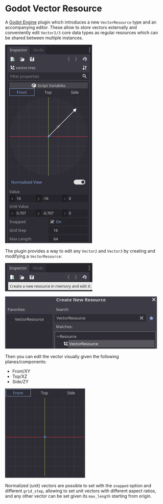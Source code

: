# Godot Vector Resource

A [Godot Engine](https://github.com/godotengine/godot) plugin which introduces a
new `VectorResource` type and an accompanying editor. These allow to store
vectors externally and conveniently edit `Vector2/3` core data types as
regular resources which can be shared between multiple instances.

![Vector Resource Inspector](images/vector-resource-inspector.png)

The plugin provides a way to edit any `Vector2` and `Vector3` by creating and
modifying a `VectorResource`:

![Vector Create New Resource Button](images/vector-create-new-resource-button.png)

![Vector Create New Resource](images/vector-create-new-resource.png)

Then you can edit the vector visually given the following planes/components: 

* Front/XY
* Top/XZ
* Side/ZY

![Vector Resource Inspector](images/vector-editing.gif)

Normalized (unit) vectors are possible to set with the `snapped` option and 
different `grid_step`, allowing to set unit vectors with different aspect ratios,
and any other vector can be set given its `max_length` starting from origin.
